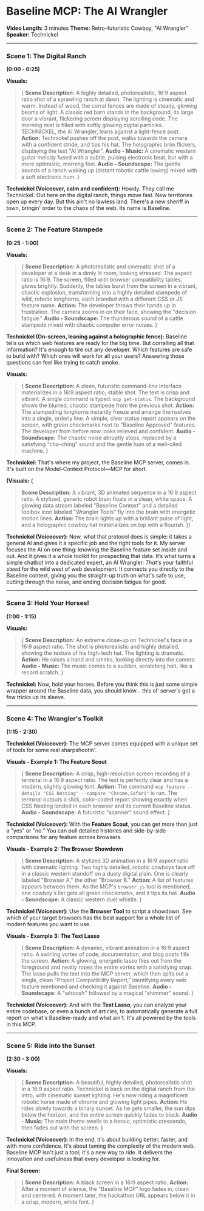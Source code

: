 # Baseline MCP: The AI Wrangler

**Video Length:** 3 minutes
**Theme:** Retro-futuristic Cowboy, "AI Wrangler"
**Speaker:** Technickel

---

### **Scene 1: The Digital Ranch**

**(0:00 - 0:25)**

**Visuals:**
> {
> **Scene Description:** A highly detailed, photorealistic, 16:9 aspect ratio shot of a sprawling ranch at dawn. The lighting is cinematic and warm. Instead of wood, the corral fences are made of steady, glowing beams of light. A classic red barn stands in the background, its large door a vibrant, flickering screen displaying scrolling code. The morning mist is filled with softly glowing digital particles. TECHNICKEL, the AI Wrangler, leans against a light-fence post.
> **Action:** Technickel pushes off the post, walks towards the camera with a confident stride, and tips his hat. The holographic brim flickers, displaying the text "AI Wrangler".
> **Audio - Music:** A cinematic western guitar melody fused with a subtle, pulsing electronic beat, but with a more optimistic, morning feel.
> **Audio - Soundscape:** The gentle sounds of a ranch waking up (distant robotic cattle lowing) mixed with a soft electronic hum.
> }

**Technickel (Voiceover, calm and confident):**
Howdy. They call me Technickel. Out here on the digital ranch, things move fast. New territories open up every day. But this ain't no lawless land. There's a new sheriff in town, bringin' order to the chaos of the web. Its name is Baseline.

---

### **Scene 2: The Feature Stampede**

**(0:25 - 1:00)**

**Visuals:**
> {
> **Scene Description:** A photorealistic and cinematic shot of a developer at a desk in a dimly lit room, looking stressed. The aspect ratio is 16:9. The screen, filled with browser compatibility tables, glows brightly. Suddenly, the tables burst from the screen in a vibrant, chaotic explosion, transforming into a highly detailed stampede of wild, robotic longhorns, each branded with a different CSS or JS feature name.
> **Action:** The developer throws their hands up in frustration. The camera zooms in on their face, showing the "decision fatigue."
> **Audio - Soundscape:** The thunderous sound of a cattle stampede mixed with chaotic computer error noises.
> }

**Technickel (On-screen, leaning against a holographic fence):**
Baseline tells us which web features are ready for the big time. But corralling all that information? It's enough to tire out any developer. Which features are safe to build with? Which ones will work for all your users? Answering those questions can feel like trying to catch smoke.

**Visuals:**
> {
> **Scene Description:** A clean, futuristic command-line interface materializes in a 16:9 aspect ratio, stable shot. The text is crisp and vibrant. A single command is typed: `mcp get-status`. The background shows the blurred, chaotic stampede from the previous shot.
> **Action:** The stampeding longhorns instantly freeze and arrange themselves into a single, orderly line. A simple, clear status report appears on the screen, with green checkmarks next to "Baseline Approved" features. The developer from before now looks relieved and confident.
> **Audio - Soundscape:** The chaotic noise abruptly stops, replaced by a satisfying "cha-ching" sound and the gentle hum of a well-oiled machine.
> }

**Technickel:**
That's where my project, the Baseline MCP server, comes in. It's built on the Model-Context Protocol—MCP for short.

**(Visuals:** {
> **Scene Description:** A vibrant, 3D animated sequence in a 16:9 aspect ratio. A stylized, generic robot brain floats in a clean, white space. A glowing data stream labeled "Baseline Context" and a detailed toolbox icon labeled "Wrangler Tools" fly into the brain with energetic motion lines.
> **Action:** The brain lights up with a brilliant pulse of light, and a holographic cowboy hat materializes on top with a flourish.
> })

**Technickel (Voiceover):**
Now, what that protocol does is simple: it takes a general AI and gives it a specific job and the right tools for it. My server focuses the AI on one thing: knowing the Baseline feature set inside and out. And it gives it a whole toolkit for prospecting that data. It’s what turns a simple chatbot into a dedicated expert, an AI Wrangler. *That's* your faithful steed for the wild west of web development. It connects you directly to the Baseline context, giving you the straight-up truth on what's safe to use, cutting through the noise, and ending decision fatigue for good.

---

### **Scene 3: Hold Your Horses!**

**(1:00 - 1:15)**

**Visuals:**
> {
> **Scene Description:** An extreme close-up on Technickel's face in a 16:9 aspect ratio. The shot is photorealistic and highly detailed, showing the texture of his high-tech hat. The lighting is dramatic.
> **Action:** He raises a hand and smirks, looking directly into the camera.
> **Audio - Music:** The music comes to a sudden, scratching halt, like a record scratch.
> }

**Technickel:**
Now, hold your horses. Before you think this is just some simple wrapper around the Baseline data, you should know... this ol' server's got a few tricks up its sleeve.

---

### **Scene 4: The Wrangler's Toolkit**

**(1:15 - 2:30)**

**Technickel (Voiceover):**
The MCP server comes equipped with a unique set of tools for some real sharpshootin'.

**Visuals - Example 1: The Feature Scout**
> {
> **Scene Description:** A crisp, high-resolution screen recording of a terminal in a 16:9 aspect ratio. The text is perfectly clear and has a modern, slightly glowing font.
> **Action:** The command `mcp feature --details "CSS Nesting" --compare "Chrome,Safari"` is run. The terminal outputs a slick, color-coded report showing exactly when CSS Nesting landed in each browser and its current Baseline status.
> **Audio - Soundscape:** A futuristic "scanner" sound effect.
> }

**Technickel (Voiceover):**
With the **Feature Scout**, you can get more than just a "yes" or "no." You can pull detailed histories and side-by-side comparisons for any feature across browsers.

**Visuals - Example 2: The Browser Showdown**
> {
> **Scene Description:** A stylized 3D animation in a 16:9 aspect ratio with cinematic lighting. Two highly detailed, robotic cowboys face off in a classic western standoff on a dusty digital plain. One is clearly labeled "Browser A," the other "Browser B."
> **Action:** A list of features appears between them. As the MCP's `browser.js` tool is mentioned, one cowboy's list gets all green checkmarks, and it tips its hat.
> **Audio - Soundscape:** A classic western duel whistle.
> }

**Technickel (Voiceover):**
Use the **Browser Tool** to script a showdown. See which of your target browsers has the best support for a whole list of modern features you want to use.

**Visuals - Example 3: The Text Lasso**
> {
> **Scene Description:** A dynamic, vibrant animation in a 16:9 aspect ratio. A swirling vortex of code, documentation, and blog posts fills the screen.
> **Action:** A glowing, energetic lasso flies out from the foreground and neatly ropes the entire vortex with a satisfying snap. The lasso pulls the text into the MCP server, which then spits out a single, clean "Project Compatibility Report," identifying every web feature mentioned and checking it against Baseline.
> **Audio - Soundscape:** A "whoosh" followed by a magical "shimmer" sound.
> }

**Technickel (Voiceover):**
And with the **Text Lasso**, you can analyze your entire codebase, or even a bunch of articles, to automatically generate a full report on what's Baseline-ready and what ain't. It's all powered by the tools in this MCP.

---

### **Scene 5: Ride into the Sunset**

**(2:30 - 3:00)**

**Visuals:**
> {
> **Scene Description:** A beautiful, highly detailed, photorealistic shot in a 16:9 aspect ratio. Technickel is back on the digital ranch from the intro, with cinematic sunset lighting. He's now riding a magnificent robotic horse made of chrome and glowing light pipes.
> **Action:** He rides slowly towards a binary sunset. As he gets smaller, the sun dips below the horizon, and the entire screen quickly fades to black.
> **Audio - Music:** The main theme swells to a heroic, optimistic crescendo, then fades out with the screen.
> }

**Technickel (Voiceover):**
In the end, it's about building better, faster, and with more confidence. It's about taming the complexity of the modern web. Baseline MCP isn't just a tool; it's a new way to ride. It delivers the innovation and usefulness that every developer is looking for.

**Final Screen:**
> {
> **Scene Description:** A black screen in a 16:9 aspect ratio.
> **Action:** After a moment of silence, the "Baseline MCP" logo fades in, clean and centered. A moment later, the hackathon URL appears below it in a crisp, modern, white font.
> }